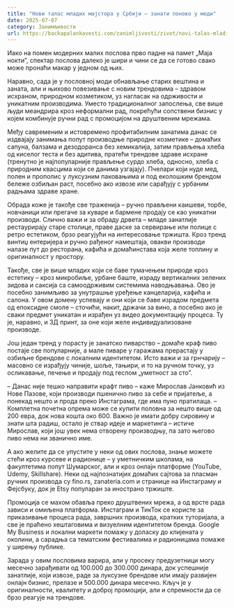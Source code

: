 ```yaml
---
title: "Нови талас младих мајстора у Србији – занати поново у моди"
date: 2025-07-07
category: Занимљивости
url: https://backapalankavesti.com/zanimljivosti/zivot/novi-talas-mladih-majstora-u-srbiji-zanati-ponovo-u-modi/
---
```


Иако на помен модерних малих послова прво падне на памет „Маја нокти”, спектар послова далеко је шири и чини се да се готово свако може пронаћи макар у једном од њих.

Наравно, сада је у пословној моди обнављање старих вештина и заната, али и њихово повезивање с новим трендовима – здравом исхраном, природном козметиком, уз нагласак на одрживости и уникатним производима. Уместо традиционалног запослења, све више људи меандрира кроз неформални рад, покрећући сопствени бизнис у којем комбинује ручни рад с промоцијом на друштвеним мрежама.

Међу савременим и истовремено профитабилним занатима данас се издвајају занимања попут производње природне козметике – домаћих сапуна, балзама и дезодоранса без хемикалија, затим прављења хлеба од киселог теста и без адитива, пратећи трендове здраве исхране (тренутно је најпопуларније прављење сурдо хлеба, односно, хлеба с природним квасцима који се данима узгајају). Пчелари који нуде мед, полен и прополис у луксузним паковањима и под еколошким брендом бележе озбиљан раст, посебно ако извозе или сарађују с урбаним радњама здраве хране.

Обрада коже је такође све траженија – ручно прављени каишеви, торбе, новчаници или прегаче за куваре и бармене продају се као уникатни производи. Слично важи и за обраду дрвета – младе занатлије рестаурирају старе столице, праве даске за сервирање или полице с ретро естетиком, брзо реагујући на интересовање тржишта. Кроз тренд винтиџ ентеријера и ручно рађеног намештаја, овакви производи налазе пут до ресторана, кафића и домаћинстава која желе топлину и оригиналност у простору.

Такође, све је више младих који се баве тумачењем природе кроз естетику – кроз микробиље, урбане баште, израду вертикалних зелених зидова и саксија са самоодрживим системима наводњавања. Ово је посебно занимљиво за унутрашње уређење канцеларија, кафића и салона. У овом домену успевају и они који се баве израдом предмета од епоксидне смоле – сточићи, накит, држачи за вино, а посебно ако је сваки предмет уникатан и израђен уз видео документацију процеса. Ту је, наравно, и 3Д принт, за оне који желе индивидуализоване производе.

Још један тренд у порасту је занатско пиварство – домаће краф пиво постаје све популарније, а мале пиваре у гаражама прерастају у озбиљне брендове с локалним идентитетом. Исто важи и за грнчарију –масовно се израђују чиније, шоље, тањири, и то на ручном точку, уз осликавање, печење и продају под геслом „уметност за сто”.

– Данас није тешко направити крафт пиво – каже Мирослав Јанковић из Нове Пазове, који производи пшенично пиво за себе и пријатеље, а понекад нешто и прода преко Инстаграма, где има пуно пратилаца. – Комплетна почетна опрема може се купити половна за нешто више од 200 евра, док нова кошта око 600. Важно је имати добру сировину и знати шта радиш, остало је ствар идеје и маркетинга – истиче Мирослав, који још увек нема отворену производњу, па зато његово пиво нема ни званично име.

А ако желите да се упустите у неки од ових послова, знање можете стећи кроз курсеве и радионице – у уметничким школама, на факултетима попут Шумарског, али и кроз онлајн платформе (YouTube, Udemy, Skillshare). Неки од најпознатијих домаћих сајтова за пласман ручних производа су fino.rs, zanateria.com и странице на Инстаграму и Фејсбуку, док је Etsy популаран за инострано тржиште.

Промоција се махом обавља преко друштвених мрежа, а од врсте рада зависи и омиљена платформа. Инстаграм и ТикТок се користе за приказивање процеса рада, завршних производа, кратких туторијала, а све је праћено хештаговима и визуелним идентитетом бренда. Google My Business и локални маркети помажу у доласку до клијената у околини, а сарадња са тематским фестивалима и радионицама помаже у ширењу публике.

Зарада у овим пословима варира, али у просеку предузетници могу месечно зарађивати од 100.000 до 300.000 динара, док успешније занатлије, који извозе, раде за луксузне брендове или имају развијен онлајн бизнис, прелазе и 500.000 динара месечно. Кључ је у оригиналности, квалитету и доброј промоцији, али и спремности да се брзо реагује на трендове.
